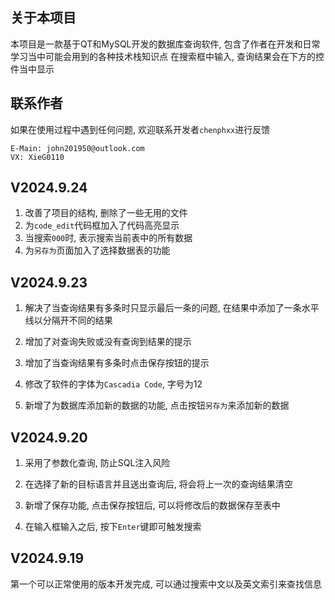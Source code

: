 ## 关于本项目

本项目是一款基于QT和MySQL开发的数据库查询软件, 包含了作者在开发和日常学习当中可能会用到的各种技术栈知识点 
在搜索框中输入, 查询结果会在下方的控件当中显示 

## 联系作者

如果在使用过程中遇到任何问题, 欢迎联系开发者`chenphxx`进行反馈 

```
E-Main: john201950@outlook.com
VX: XieG0110
```

## V2024.9.24

1. 改善了项目的结构, 删除了一些无用的文件 
2. 为`code_edit`代码框加入了代码高亮显示 
3. 当搜索`000`时, 表示搜索当前表中的所有数据 
4. 为`另存为`页面加入了选择数据表的功能 

## V2024.9.23

1. 解决了当查询结果有多条时只显示最后一条的问题, 在结果中添加了一条水平线以分隔开不同的结果

2. 增加了对查询失败或没有查询到结果的提示

3. 增加了当查询结果有多条时点击保存按钮的提示

4. 修改了软件的字体为`Cascadia Code`, 字号为12 

5. 新增了为数据库添加新的数据的功能, 点击按钮`另存为`来添加新的数据

## V2024.9.20

1. 采用了参数化查询, 防止SQL注入风险

2. 在选择了新的目标语言并且送出查询后, 将会将上一次的查询结果清空

3. 新增了保存功能, 点击保存按钮后, 可以将修改后的数据保存至表中

4. 在输入框输入之后, 按下`Enter`键即可触发搜索 

## V2024.9.19

第一个可以正常使用的版本开发完成, 可以通过搜索中文以及英文索引来查找信息
